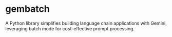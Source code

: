 # gembatch
A Python library simplifies building language chain applications with Gemini, leveraging batch mode for cost-effective prompt processing.
